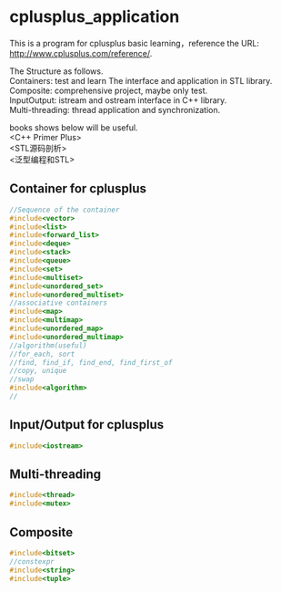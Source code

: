 # cplusplus_application  
This is a program for cplusplus basic learning，reference the URL: http://www.cplusplus.com/reference/.   

The Structure as follows.  
Containers: test and learn The interface and application in STL library.      
Composite: comprehensive project, maybe only test.  
InputOutput: istream and ostream interface in C++ library.    
Multi-threading: thread application and synchronization.  

books shows below will be useful.   
<C++ Primer Plus>   
<STL源码剖析>   
<泛型编程和STL>   

## Container for cplusplus
```cpp
//Sequence of the container
#include<vector>           
#include<list>      
#include<forward_list>       
#include<deque>
#include<stack>            
#include<queue>           
#include<set>             
#include<multiset>          
#include<unordered_set>
#include<unordered_multiset>
//associative containers
#include<map>             
#include<multimap>  
#include<unordered_map>
#include<unordered_multimap>                 
//algorithm(useful)
//for_each, sort
//find, find_if, find_end, find_first_of
//copy, unique
//swap
#include<algorithm>
//
```

## Input/Output for cplusplus
```cpp
#include<iostream>
```

## Multi-threading
```cpp
#include<thread>
#include<mutex>
```

## Composite
```cpp
#include<bitset>
//constexpr
#include<string>
#include<tuple>
```
